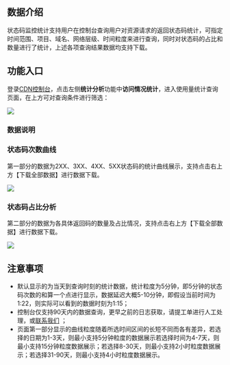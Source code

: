 ## 数据介绍

状态码监控统计支持用户在控制台查询用户对资源请求的返回状态码统计，可指定时间范围、项目、域名、网络层级、时间粒度来进行查询，同时对状态码的占比和数量进行了统计，上述各项查询结果数据均支持下载。



## 功能入口

登录[CDN控制台]()，点击左侧**统计分析**功能中**访问情况统计**，进入使用量统计查询页面，在上方可对查询条件进行筛选：

![](https://mc.qcloudimg.com/static/img/4593aa5002cc6098c5e480dce091bd51/image.png)



### 数据说明

### 状态码次数曲线

第一部分的数据为2XX、3XX、4XX、5XX状态码的统计曲线展示，支持点击右上方【下载全部数据】进行数据下载。

![](https://mc.qcloudimg.com/static/img/10acdfa1f575a55f7002ad3ef9b445fe/image.png)

### 状态码占比分析

第二部分的数据为各具体返回码的数量及占比情况，支持点击右上方【下载全部数据】进行数据下载。

![](https://mc.qcloudimg.com/static/img/3517433e63bc3385f6cf94ce82ae4959/image.png)



## 注意事项

- 默认显示的为当天到查询时刻的统计数据，统计粒度为5分钟，即5分钟的状态码次数的和算一个点进行显示，数据延迟大概5-10分钟，即假设当前时间为1:22，则实际可以看到的数据时刻为1:15；
- 控制台仅支持90天内的数据查询，更早之前的日志获取，请提工单进行人工处理，或[联系我们]() ；
- 页面第一部分显示的曲线粒度随着所选时间区间的长短不同而各有差异，若选择的日期为1-3天，则最小支持5分钟粒度的数据展示若选择时间为4-7天，则最小支持15分钟粒度数据展示；若选择8-30天，则最小支持2小时粒度数据展示；若选择31-90天，则最小支持4小时粒度数据展示。
